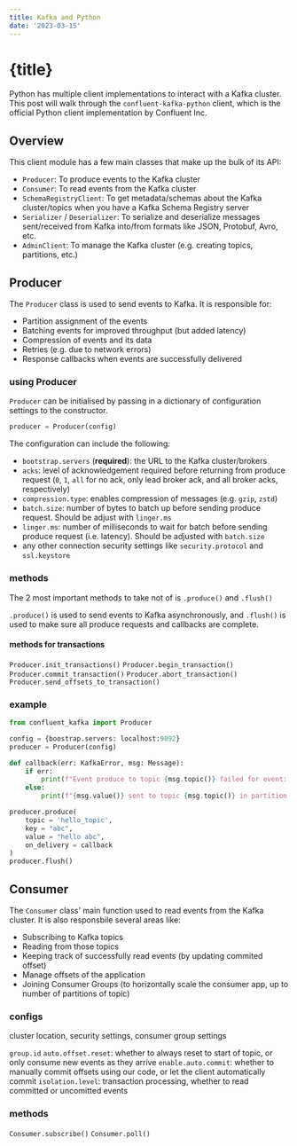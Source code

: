 ```yaml
---
title: Kafka and Python
date: '2023-03-15'
---
```


# {title}

Python has multiple client implementations to interact with a Kafka cluster.
This post will walk through the `confluent-kafka-python` client, which is the official Python client implementation by Confluent Inc.

## Overview

This client module has a few main classes that make up the bulk of its API:

- `Producer`: To produce events to the Kafka cluster
- `Consumer`: To read events from the Kafka cluster
- `SchemaRegistryClient`: To get metadata/schemas about the Kafka cluster/topics when you have a Kafka Schema Registry server
- `Serializer` / `Deserializer`: To serialize and deserialize messages sent/received from Kafka into/from formats like JSON, Protobuf, Avro, etc.
- `AdminClient`: To manage the Kafka cluster (e.g. creating topics, partitions, etc.)

## Producer

The `Producer` class is used to send events to Kafka. It is responsible for:

- Partition assignment of the events
- Batching events for improved throughput (but added latency)
- Compression of events and its data
- Retries (e.g. due to network errors)
- Response callbacks when events are successfully delivered

### using Producer

`Producer` can be initialised by passing in a dictionary of configuration settings to the constructor.

```py
producer = Producer(config)
```

The configuration can include the following:

- `bootstrap.servers` (**required**): the URL to the Kafka cluster/brokers
- `acks`: level of acknowledgement required before returning from produce request (`0`, `1`, `all` for no ack, only lead broker ack, and all broker acks, respectively)
- `compression.type`: enables compression of messages (e.g. `gzip`, `zstd`)
- `batch.size`: number of bytes to batch up before sending produce request. Should be adjust with `linger.ms`
- `linger.ms`: number of milliseconds to wait for batch before sending produce request (i.e. latency). Should be adjusted with `batch.size`
- any other connection security settings like `security.protocol` and `ssl.keystore`

### methods

The 2 most important methods to take not of is `.produce()` and `.flush()`

`.produce()` is used to send events to Kafka asynchronously, and `.flush()` is used to make sure all produce requests and callbacks are complete.

#### methods for transactions

`Producer.init_transactions()`
`Producer.begin_transaction()`
`Producer.commit_transaction()`
`Producer.abort_transaction()`
`Producer.send_offsets_to_transaction()`

### example

```py
from confluent_kafka import Producer

config = {boostrap.servers: localhost:9092}
producer = Producer(config)

def callback(err: KafkaError, msg: Message):
    if err:
        print(f"Event produce to topic {msg.topic()} failed for event: {event.key()}")
    else:
        print(f"{msg.value()} sent to topic {msg.topic()} in partition {msg.partition()}")

producer.produce(
    topic = 'hello_topic',
    key = "abc",
    value = "hello abc",
    on_delivery = callback
)
producer.flush()
```

## Consumer

The `Consumer` class' main function used to read events from the Kafka cluster. It is also responsbile several areas like:

- Subscribing to Kafka topics
- Reading from those topics
- Keeping track of successfully read events (by updating commited offset)
- Manage offsets of the application
- Joining Consumer Groups (to horizontally scale the consumer app, up to number of partitions of topic)

### configs

cluster location, security settings, consumer group settings

`group.id`
`auto.offset.reset`: whether to always reset to start of topic, or only consume new events as they arrive
`enable.auto.commit`: whether to manually commit offsets using our code, or let the client automatically commit
`isolation.level`: transaction processing, whether to read committed or uncomitted events

### methods

`Consumer.subscribe()`
`Consumer.poll()`
